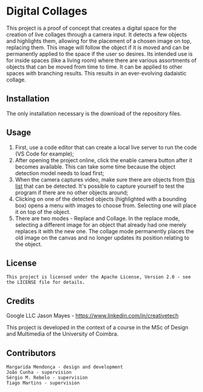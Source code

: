 # Digital Collages #

This project is a proof of concept that creates a digital space for the creation of live collages through a camera input. It detects a few objects and highlights them, allowing for the placement of a chosen image on top, replacing them. This image will follow the object if it is moved and can be permanently applied to the space if the user so desires. Its intended use is for inside spaces (like a living room) where there are various assortments of objects that can be moved from time to time. It can be applied to other spaces with branching results. This results in an ever-evolving dadaistic collage.

## Installation ##

The only installation necessary is the download of the repository files.

## Usage ##

1. First, use a code editor that can create a local live server to run the code (VS Code for example);
2. After opening the project online, click the enable camera button after it becomes available. This can take some time because the object detection model needs to load first;
3. When the camera captures video, make sure there are objects from [this list]([https://pages.github.com/](https://github.com/ultralytics/ultralytics/blob/main/ultralytics/cfg/datasets/coco.yaml)) that can be detected. It's possible to capture yourself to test the program if there are no other objects around;
4. Clicking on one of the detected objects (highlighted with a bounding box) opens a menu with images to choose from. Selecting one will place it on top of the object.
5. There are two modes - Replace and Collage. In the replace mode, selecting a different image for an object that already had one merely replaces it with the new one. The collage mode permanently places the old image on the canvas and no longer updates its position relating to the object. 

## License ##

    This project is licensed under the Apache License, Version 2.0 - see the LICENSE file for details.

## Credits ##

Google LLC
Jason Mayes - https://www.linkedin.com/in/creativetech

This project is developed in the context of a course in the MSc of Design and Multimedia of the University of Coimbra.

## Contributors ##

    Margarida Mendonça - design and development
    João Cunha - supervision
    Sérgio M. Rebelo - supervision
    Tiago Martins - supervision
